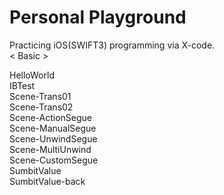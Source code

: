 # Personal Playground

Practicing iOS(SWIFT3) programming via X-code.</br>
< Basic ></br>
  
HelloWorld</br>
IBTest</br>
Scene-Trans01</br>
Scene-Trans02</br>
Scene-ActionSegue</br>
Scene-ManualSegue</br>
Scene-UnwindSegue</br>
Scene-MultiUnwind</br>
Scene-CustomSegue</br>
SumbitValue</br>
SumbitValue-back</br>
